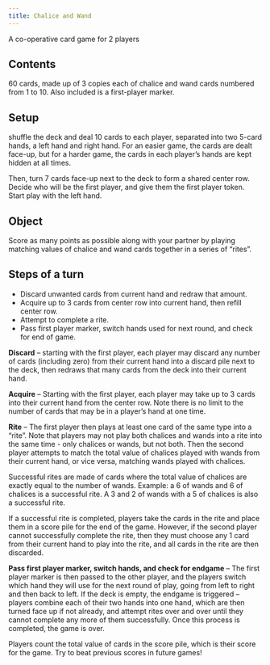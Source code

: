```yaml
---
title: Chalice and Wand
---
```


A co-operative card game for 2 players

## Contents

60 cards, made up of 3 copies each of chalice and wand cards numbered from 1 to 10. Also included is a first-player marker.

## Setup

shuffle the deck and deal 10 cards to each player, separated into two 5-card hands, a left hand and right hand. For an easier game, the cards are dealt face-up, but for a harder game, the cards in each player’s hands are kept hidden at all times.

Then, turn 7 cards face-up next to the deck to form a shared center row. Decide who will be the first player, and give them the first player token. Start play with the left hand.

## Object

Score as many points as possible along with your partner by playing matching values of chalice and wand cards together in a series of “rites”.

## Steps of a turn

- Discard unwanted cards from current hand and redraw that amount.
- Acquire up to 3 cards from center row into current hand, then refill center row.
- Attempt to complete a rite.
- Pass first player marker, switch hands used for next round, and check for end of game.

**Discard** – starting with the first player, each player may discard any number of cards (including zero) from their current hand into a discard pile next to the deck, then redraws that many cards from the deck into their current hand.

**Acquire** – Starting with the first player, each player may take up to 3 cards into their current hand from the center row. Note there is no limit to the number of cards that may be in a player’s hand at one time.

**Rite** – The first player then plays at least one card of the same type into a “rite”.
Note that players may not play both chalices and wands into a rite into the same time - only chalices or wands, but not both.
Then the second player attempts to match the total value of chalices played with wands from their current hand, or vice versa, matching wands played with chalices.     

Successful rites are made of cards where the total value of chalices are exactly equal to the number of wands. Example: a 6 of wands and 6 of chalices is a successful rite. A 3 and 2 of wands with a 5 of chalices is also a successful rite.

If a successful rite is completed, players take the cards in the rite and place them in a score pile for the end of the game. However, if the second player cannot successfully complete the rite, then they must choose any 1 card from their current hand to play into the rite, and all cards in the rite are then discarded.

**Pass first player marker, switch hands, and check for endgame** – The first player marker is then passed to the other player, and the players switch which hand they will use for the next round of play, going from left to right and then back to left.
If the deck is empty, the endgame is triggered – players combine each of their two hands into one hand, which are then turned face up if not already, and attempt rites over and over until they cannot complete any more of them successfully. Once this process is completed, the game is over.

Players count the total value of cards in the score pile, which is their score for the game. Try to beat previous scores in future games!  

